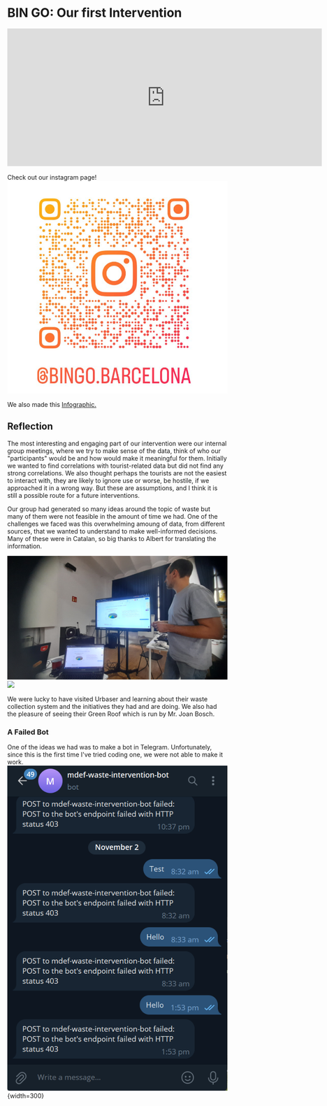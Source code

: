 # BIN GO: Our first Intervention

<iframe width="720" height="315" src="https://www.youtube.com/embed/63wQEw63Clg?si=Uv-3ohTwHSXhOgoE" title="YouTube video player" frameborder="0" allow="accelerometer; autoplay; clipboard-write; encrypted-media; gyroscope; picture-in-picture; web-share" allowfullscreen></iframe>


Check out our instagram page!  
![](../../images/Design%20Studio/bingo-qr.jpg)  

We also made this 
[Infographic.](https://tome.app/jdlm-24d/barcelonas-waste-management-system-clom2go2g0ulqmy7cbr94ra6x)

## Reflection
The most interesting and engaging part of our intervention were our internal group meetings, where we try to make sense of the data, think of who our "participants" would be and how would make it meaningful for them. Initially we wanted to find correlations with tourist-related data but did not find any strong correlations. We also thought perhaps the tourists are not the easiest to interact with, they are likely to ignore use or worse, be hostile, if we approached it in a wrong way. But these are assumptions, and I think it is still a possible route for a future interventions.



Our group had generated so many ideas around the topic of waste but many of them were not feasible in the amount of time we had. One of the challenges we faced was this overwhelming amoung of data, from different sources, that we wanted to understand to make well-informed decisions. Many of these were in Catalan, so big thanks to Albert for translating the information. 

![](../../images/Design%20Studio/intervention-meeting-albert.jpg)  
![](../../images/Design%20Studio/intervention-miro-board.gif)


We were lucky to have visited Urbaser and learning about their waste collection system and the initiatives they had and are doing. We also had the pleasure of seeing their Green Roof which is run by Mr. Joan Bosch.

### A Failed Bot
One of the ideas we had was to make a bot in Telegram. Unfortunately, since this is the first time I've tried coding one, we were not able to make it work. 
![](../../images/Design%20Studio/bot-fail.png){width=300}
